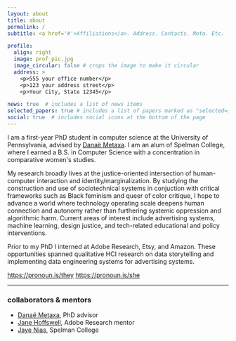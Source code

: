 ```yaml
---
layout: about
title: about
permalink: /
subtitle: <a href='#'>Affiliations</a>. Address. Contacts. Moto. Etc.

profile:
  align: right
  image: prof_pic.jpg
  image_circular: false # crops the image to make it circular
  address: >
    <p>555 your office number</p>
    <p>123 your address street</p>
    <p>Your City, State 12345</p>

news: true  # includes a list of news items
selected_papers: true # includes a list of papers marked as "selected={true}"
social: true  # includes social icons at the bottom of the page
---
```


I am a first-year PhD student in computer science at the University of Pennsylvania, advised by [Danaë Metaxa](https://metaxa.net). I am an alum of Spelman College, where I earned a B.S. in Computer Science with a concentration in comparative women's studies.

My research broadly lives at the justice-oriented intersection of human-computer interaction and identity/marginalization. By studying the construction and use of sociotechnical systems in conjuction with critical frameworks such as Black feminism and queer of color critique, I hope to advance a world where technology operating scale deepens human connection and autonomy rather than furthering systemic oppression and algorithmic harm. Current areas of interest include advertising systems, machine learning, design justice, and tech-related educational and policy interventions.

Prior to my PhD I interned at Adobe Research, Etsy, and Amazon. These opportunities spanned qualitative HCI research on data storytelling and implementing data engineering systems for advertising systems.

https://pronoun.is/they
https://pronoun.is/she

***

### collaborators & mentors

- [Danaë Metaxa](https://metaxa.net), PhD advisor
- [Jane Hoffswell](https://jhoffswell.github.io), Adobe Research mentor
- [Jaye Nias](https://www.jayenias.com), Spelman College 